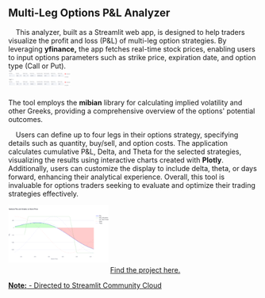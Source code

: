 <div>
    <h2>Multi-Leg Options P&L Analyzer</h2>
    <p style="text-indent: 15px;">
        This analyzer, built as a Streamlit web app, is designed to help traders visualize the profit and loss (P&L) of multi-leg option strategies. 
        By leveraging <strong>yfinance,</strong> the app fetches real-time stock prices, enabling users to input options parameters such as strike price, expiration date, and option type (Call or Put).
    <br>
    <img src="images/leg_snip.png" alt="Input Parameters" style="width: 25%; max-width: 600px; margin-bottom: 20px;">
    <br>
        The tool employs the <strong>mibian</strong> library for calculating implied volatility and other Greeks, providing a comprehensive overview of the options' potential outcomes.
    </p>
    <p style="text-indent: 15px;">
        Users can define up to four legs in their options strategy, specifying details such as quantity, buy/sell, and option costs. 
        The application calculates cumulative P&L, Delta, and Theta for the selected strategies, visualizing the results using interactive charts created with <strong>Plotly</strong>. 
        Additionally, users can customize the display to include delta, theta, or days forward, enhancing their analytical experience. 
        Overall, this tool is invaluable for options traders seeking to evaluate and optimize their trading strategies effectively.
    </p>
    <img src="images/newplot.png" alt="Results Visualization" style="width: 40%; max-width: 600px; margin-bottom: 20px;">
<a href= "https://options-analyzer-app.streamlit.app/"> Find the project here.
<p><strong>Note:</strong> - Directed to Streamlit Community Cloud</p>

</div>
